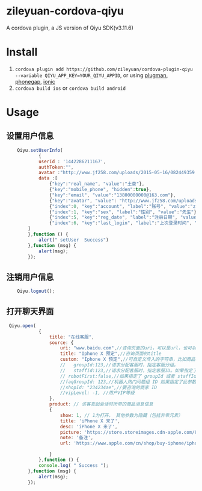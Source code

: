 # zileyuan-cordova-qiyu

A cordova plugin, a JS version of Qiyu SDK(v3.11.6)


# Install

1. ```cordova plugin add https://github.com/zileyuan/cordova-plugin-qiyu --variable QIYU_APP_KEY=YOUR_QIYU_APPID```, or using [plugman](https://npmjs.org/package/plugman), [phonegap](https://npmjs.org/package/phonegap), [ionic](http://ionicframework.com/)
2. ```cordova build ios``` or ```cordova build android```


# Usage

##  设置用户信息
```Javascript
    Qiyu.setUserInfo(
            {
            userId : '1442286211167',
	        authToken:"",
            avatar :"http://www.jf258.com/uploads/2015-05-16/082449359.jpg",
            data :[
                {"key":"real_name", "value":"土豪"},
                {"key":"mobile_phone", "hidden":true},
                {"key":"email", "value":"13800000000@163.com"},
                {"key":"avatar", "value": "http://www.jf258.com/uploads/2015-05-16/082449359.jpg"},
                {"index":0, "key":"account", "label":"账号", "value":"zhangsan" , "href":"http://example.domain/user/zhangsan"},
                {"index":1, "key":"sex", "label":"性别", "value":"先生"},
                {"index":5, "key":"reg_date", "label":"注册日期", "value":"2015-11-16"},
                {"index":6, "key":"last_login", "label":"上次登录时间", "value":"2015-12-22 15:38:54"}
        ]
        },function () {
            alert(" setUser  Success")
        },function (msg) {
            alert(msg);
        });
```
## 注销用户信息
```Javascript
    Qiyu.logout();

```

## 打开聊天界面
```Javascript
 Qiyu.open(
            {
                title: "在线客服",
                source: {
                    uri: "www.baidu.com",//咨询页面的uri，可以是url，也可以任意能标识来源的字符串
                    title: "Iphone X 预定",//咨询页面的title
                    custom: "Iphone X 预定",//可自定义传入的字符串，比如商品详细信息，用户操作状态等等, 在分配客服时该字段会传递给客服。
                    //   groupId:123,//请求分配客服时，指定客服分组。
                    //   staffId:123,//请求分配客服时，指定客服ID。如果指定了此参数，则groupId会被忽略。
                    // robotFirst:false,//如果指定了 groupId 或者 staffId 时，该参数有效。表示会先进机器人，之后如果用户转人工服务，再分配给上面指定的groupId 或者 staffId
                    //faqGroupId: 123,//机器人热门问题组 ID 如果指定了此参数，且请求客服为机器人客服，则会下发该 ID 对应的热门问题。<br>
                    //shopId: "234234ae",//要咨询的商家 ID
                    //vipLevel: -1, //用户VIP等级
                },
                product: // 访客发起会话时所带的商品消息信息
                {
                    show: 1, // 1为打开， 其他参数为隐藏（包括非零元素）
                    title: 'iPhone X 来了',
                    desc: 'iPhone X 来了',
                    picture: 'https://store.storeimages.cdn-apple.com/8750/as-images.apple.com/is/image/AppleInc/aos/published/images/i/ph/iphone/x/iphone-x-select-2017_FMT_WHH?wid=290&hei=574&fmt=png-alpha&qlt=95&.v=1504378257986',
                    note: '备注',
                    url: 'https://www.apple.com/cn/shop/buy-iphone/iphone-x',

                }
            },function () {
            console.log( " Success ");
        },function (msg) {
            alert(msg);
        });
```

